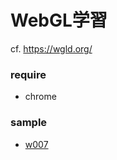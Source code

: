 # WebGL学習

cf. https://wgld.org/

### require

- chrome

### sample

- [w007](https://sadakitchen.github.io/wgld-sample/w007/)
